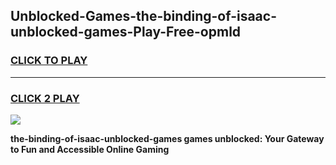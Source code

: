 
## Unblocked-Games-the-binding-of-isaac-unblocked-games-Play-Free-opmld
<h3>
<a href="https://premium76.site?title=the-binding-of-isaac-unblocked-games&ref=20M">CLICK TO PLAY</a></h3>
<hr>

<h3>
<a href="https://premium76.site?title=the-binding-of-isaac-unblocked-games&ref=20M">CLICK 2 PLAY</a>
  
</h3>

<a href="https://premium76.site?title=the-binding-of-isaac-unblocked-games&ref=19M"><img src="https://clearcache.store/games.png"></a>


**the-binding-of-isaac-unblocked-games games unblocked: Your Gateway to Fun and Accessible Online Gaming**
